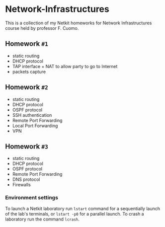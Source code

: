 # Network-Infrastructures
This is a collection of my Netkit homeworks for Network Infrastructures course held by professor F. Cuomo.
## Homework `#1`
* static routing
* DHCP protocol
* TAP interface + NAT to allow party to go to Internet
* packets capture
## Homework `#2`
* static routing
* DHCP protocol
* OSPF protocol
* SSH authentication
* Remote Port Forwarding
* Local Port Forwarding
* VPN
## Homework `#3`
* static routing
* DHCP protocol
* OSPF protocol
* Remote Port Forwarding
* DNS protocol
* Firewalls
### Environment settings
To launch a Netkit laboratory run `lstart` command for a sequentially launch of the lab's terminals, or `lstart -p0` for a parallel launch. To crash a laboratory run the command `lcrash`.

